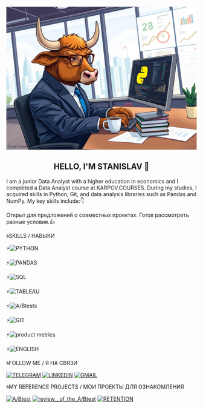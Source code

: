 ![Header](https://github.com/Byk-Stanislav/Byk-Stanislav/blob/main/assets/A_realistic_illustration_of_a_bull_working_on_data_analytics_using_Python_The_bull_is_dressed_in_a_sleek_business_suit_and_glasses_intently_focused_on_a_computer_screen_displaying_colorful_Python_code_and_intricate_.png)

<div align="center">

## HELLO, I'M STANISLAV 👋

<div align="left">

I am a junior Data Analyst with a higher education in economics and I completed a Data Analyst course at KARPOV.COURSES. During my studies, I acquired skills in Python, Git, and data analysis libraries such as Pandas and NumPy. My key skills include:👇

Открыт для предложений о совместных проектах. Готов рассмотреть разные условия.👍

🌀SKILLS / НАВЫКИ

⚡![PYTHON](https://img.shields.io/badge/-PYTHON-090909?style=for-the-badge&logo=python)

⚡![PANDAS](https://img.shields.io/badge/-PANDAS-090909?style=for-the-badge&logo=pandas)

⚡![SQL](https://img.shields.io/badge/-SQL-090909?style=for-the-badge&logo=mysql)

⚡![TABLEAU](https://img.shields.io/badge/-TABLEAU-090909?style=for-the-badge&logo=tableau)

⚡![A/Btests](https://img.shields.io/badge/-A/B_tests-090909?style=for-the-badge&logo=tableau)

⚡![GIT](https://img.shields.io/badge/-GIT-090909?style=for-the-badge&logo=tableau)

⚡![product metrics](https://img.shields.io/badge/-product_metrics-090909?style=for-the-badge&logo=tableau)

⚡![ENGLISH](https://img.shields.io/badge/-ENGLISH_B2-090909?style=for-the-badge&logo=tableau)


🌀FOLLOW ME / Я НА СВЯЗИ

[![TELEGRAM](https://img.shields.io/badge/-TELEGRAM-090909?style=for-the-badge&logo=telegram)](https://t.me/@BykStanislav)
[![LINKEDIN](https://img.shields.io/badge/-LINKEDIN-090909?style=for-the-badge&logo=linkedin)](https://www.linkedin.com/in/stanislav-byk-040a8b346/)
[![GMAIL](https://img.shields.io/badge/-GMAIL-090909?style=for-the-badge&logo=GMAIL)](mailto:bykstanislav99@gmail.com)


 🌀MY REFERENCE PROJECTS / МОИ ПРОЕКТЫ ДЛЯ ОЗНАКОМЛЕНИЯ

[![A/Btest](https://img.shields.io/badge/-A/B_test-090909?style=for-the-badge&logo=tableau)](https://github.com/Byk-Stanislav/A-B-test)
[![review__of_the_A/Btest](https://img.shields.io/badge/-review_of_the_A/B_test-090909?style=for-the-badge&logo=tableau)](https://github.com/Byk-Stanislav/Review-of-the-A-B-test)
[![RETENTION](https://img.shields.io/badge/-retantion-090909?style=for-the-badge&logo=tableau)](https://github.com/Byk-Stanislav/Retention)










<!--
**Byk-Stanislav/Byk-Stanislav** is a ✨ _special_ ✨ repository because its `README.md` (this file) appears on your GitHub profile.

